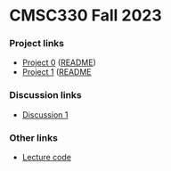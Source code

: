 # CMSC330 Fall 2023

### Project links
  + [Project 0](https://classroom.github.com/a/1Plgv8Fw) ([README](https://github.com/cmsc330fall23/cmsc330fall23/blob/main/projects/project0.md))
  + [Project 1](https://classroom.github.com/a/BGboJVCP) ([README](https://github.com/umd-cmsc330/fall23-ta/blob/project1/project1/README.md) 
### Discussion links
  + [Discussion 1](https://classroom.github.com/a/Gk3lXbAx)
### Other links

 + [Lecture code](https://github.com/cmsc330fall23/cmsc330fall23/tree/main/lecture_code)
